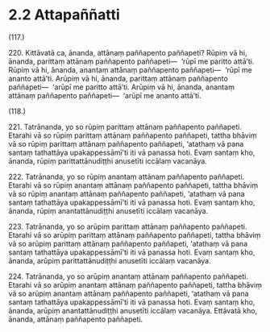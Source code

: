 # 2.2 Attapaññatti

(117.)

220\. Kittāvatā ca, ānanda, attānaṃ paññapento paññapeti? Rūpiṃ vā hi, ānanda, parittaṃ attānaṃ paññapento paññapeti—  ‘rūpī me paritto attā’ti. Rūpiṃ vā hi, ānanda, anantaṃ attānaṃ paññapento paññapeti—  ‘rūpī me ananto attā’ti. Arūpiṃ vā hi, ānanda, parittaṃ attānaṃ paññapento paññapeti—  ‘arūpī me paritto attā’ti. Arūpiṃ vā hi, ānanda, anantaṃ attānaṃ paññapento paññapeti—  ‘arūpī me ananto attā’ti.

(118.)

221\. Tatrānanda, yo so rūpiṃ parittaṃ attānaṃ paññapento paññapeti. Etarahi vā so rūpiṃ parittaṃ attānaṃ paññapento paññapeti, tattha bhāviṃ vā so rūpiṃ parittaṃ attānaṃ paññapento paññapeti, ‘atathaṃ vā pana santaṃ tathattāya upakappessāmī’ti iti vā panassa hoti. Evaṃ santaṃ kho, ānanda, rūpiṃ parittattānudiṭṭhi anusetīti iccālaṃ vacanāya.

222\. Tatrānanda, yo so rūpiṃ anantaṃ attānaṃ paññapento paññapeti. Etarahi vā so rūpiṃ anantaṃ attānaṃ paññapento paññapeti, tattha bhāviṃ vā so rūpiṃ anantaṃ attānaṃ paññapento paññapeti, ‘atathaṃ vā pana santaṃ tathattāya upakappessāmī’ti iti vā panassa hoti. Evaṃ santaṃ kho, ānanda, rūpiṃ anantattānudiṭṭhi anusetīti iccālaṃ vacanāya.

223\. Tatrānanda, yo so arūpiṃ parittaṃ attānaṃ paññapento paññapeti. Etarahi vā so arūpiṃ parittaṃ attānaṃ paññapento paññapeti, tattha bhāviṃ vā so arūpiṃ parittaṃ attānaṃ paññapento paññapeti, ‘atathaṃ vā pana santaṃ tathattāya upakappessāmī’ti iti vā panassa hoti. Evaṃ santaṃ kho, ānanda, arūpiṃ parittattānudiṭṭhi anusetīti iccālaṃ vacanāya.

224\. Tatrānanda, yo so arūpiṃ anantaṃ attānaṃ paññapento paññapeti. Etarahi vā so arūpiṃ anantaṃ attānaṃ paññapento paññapeti, tattha bhāviṃ vā so arūpiṃ anantaṃ attānaṃ paññapento paññapeti, ‘atathaṃ vā pana santaṃ tathattāya upakappessāmī’ti iti vā panassa hoti. Evaṃ santaṃ kho, ānanda, arūpiṃ anantattānudiṭṭhi anusetīti iccālaṃ vacanāya. Ettāvatā kho, ānanda, attānaṃ paññapento paññapeti.
